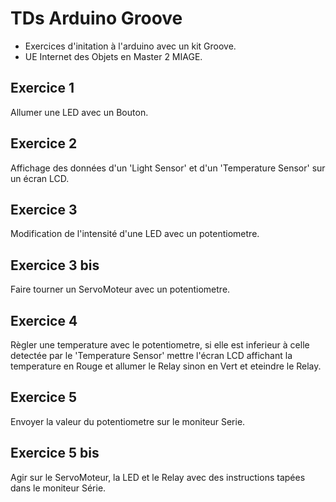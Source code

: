 # TDs Arduino Groove

- Exercices d'initation à l'arduino avec un kit Groove.
- UE Internet des Objets en Master 2 MIAGE.

## Exercice 1
Allumer une LED avec un Bouton.

## Exercice 2
Affichage des données d'un 'Light Sensor' et d'un 'Temperature Sensor' sur un écran LCD.

## Exercice 3
Modification de l'intensité d'une LED avec un potentiometre.

## Exercice 3 bis
Faire tourner un ServoMoteur avec un potentiometre.

## Exercice 4
Règler une temperature avec le potentiometre, si elle est inferieur à celle detectée par le 'Temperature Sensor' mettre l'écran LCD affichant la temperature en Rouge et allumer le Relay sinon en Vert et eteindre le Relay.

## Exercice 5
Envoyer la valeur du potentiometre sur le moniteur Serie.

## Exercice 5 bis
Agir sur le ServoMoteur, la LED et le Relay avec des instructions tapées dans le moniteur Série.

